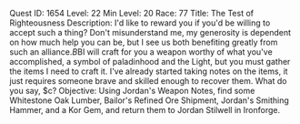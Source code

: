 Quest ID: 1654
Level: 22
Min Level: 20
Race: 77
Title: The Test of Righteousness
Description: I'd like to reward you if you'd be willing to accept such a thing? Don't misunderstand me, my generosity is dependent on how much help you can be, but I see us both benefiting greatly from such an alliance.$B$BI will craft for you a weapon worthy of what you've accomplished, a symbol of paladinhood and the Light, but you must gather the items I need to craft it. I've already started taking notes on the items, it just requires someone brave and skilled enough to recover them. What do you say, $c?
Objective: Using Jordan's Weapon Notes, find some Whitestone Oak Lumber, Bailor's Refined Ore Shipment, Jordan's Smithing Hammer, and a Kor Gem, and return them to Jordan Stilwell in Ironforge.
